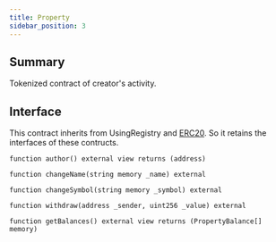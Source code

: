 ```yaml
---
title: Property
sidebar_position: 3
---
```


## Summary

Tokenized contract of creator's activity.

## Interface
This contract inherits from UsingRegistry and [ERC20](https://docs.openzeppelin.com/contracts/4.x/erc20). So it retains the interfaces of these contructs.

`function author() external view returns (address)`

`function changeName(string memory _name) external`

`function changeSymbol(string memory _symbol) external`

`function withdraw(address _sender, uint256 _value) external`

`function getBalances() external view returns (PropertyBalance[] memory)`
